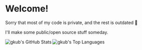 <h1>Welcome!</h1>

<div>
  <p>Sorry that most of my code is private, and the rest is outdated 🫠</p>
  <p>I'll make some public/open source stuff someday.</p>
</div>

<!-- Overall Stats -->
<picture>
  <source 
    srcset="https://github-readme-stats-gkubs-projects.vercel.app/api?username=gkub&theme=shadow_red&border_color=DADADA&text_color=DADADA&show_icons=true&hide_rank=true" 
    media="(prefers-color-scheme: dark)"
  />
  <source 
    srcset="https://github-readme-stats-gkubs-projects.vercel.app/api?username=gkub&theme=shadow_red&show_icons=true&hide_rank=true" 
    media="(prefers-color-scheme: light), (prefers-color-scheme: no-preference)"
  />
  <img align="left" alt="gkub's GitHub Stats" src="https://github-readme-stats-gkubs-projects.vercel.app/api?username=gkub&theme=shadow_red&show_icons=true&hide_rank=true" />  
</picture>

<!-- Language Stats -->
<picture>
  <source 
    srcset="https://github-readme-stats-gkubs-projects.vercel.app/api/top-langs/?username=gkub&layout=compact&langs_count=12&theme=shadow_red&border_color=DADADA&text_color=DADADA" 
    media="(prefers-color-scheme: dark)"
  />
  <source 
    srcset="https://github-readme-stats-gkubs-projects.vercel.app/api/top-langs/?username=gkub&layout=compact&langs_count=12&theme=shadow_red" 
    media="(prefers-color-scheme: light), (prefers-color-scheme: no-preference)"
  />
  <img align="left" alt="gkub's Top Languages" src="https://github-readme-stats-gkubs-projects.vercel.app/api/top-langs/?username=gkub&layout=compact&langs_count=12&theme=shadow_red" />
</picture>

<!--  
[![Top Langs](https://github-readme-stats-kappa-sepia-69.vercel.app/api/top-langs/?username=gkub&show_icons=true&theme=radical)](https://github.com/anuraghazra/github-readme-stats) 
[![gkub's GitHub stats](https://github-readme-stats-kappa-sepia-69.vercel.app/api?username=gkub&theme=radical)](https://github.com/anuraghazra/github-readme-stats)
-->
